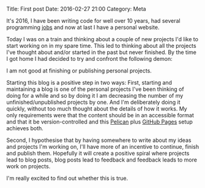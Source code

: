 Title: First post
Date: 2016-02-27 21:00
Category: Meta

It's 2016, I have been writing code for well over 10 years, had several
programming [jobs](https://www.linkedin.com/in/maxwellspencer) and now at last I
have a personal website.

Today I was on a train and thinking about a couple of new projects I'd like to
start working on in my spare time. This led to thinking about all the projects
I've thought about and/or started in the past but never finished. By the time I
got home I had decided to try and confront the following demon:

I am not good at finishing or publishing personal projects.

Starting this blog is a positive step in two ways: First, starting and
maintaining a blog is one of the personal projects I've been thinking of doing
for a while and so by doing it I am decreasing the number of my
unfinished/unpublished projects by one. And I'm deliberately doing it quickly,
without too much thought about the details of how it works. My only requirements
were that the content should be in an accessible format and that it be
version-controlled and this [Pelican](http://getpelican.com/) plus [GitHub
Pages](https://pages.github.com/) setup achieves both.

Second, I hypothesise that by having somewhere to write about my ideas and
projects I'm working on, I'll have more of an incentive to continue, finish and
publish them. Hopefully it will create a positive spiral where projects lead to
blog posts, blog posts lead to feedback and feedback leads to more work on
projects.

I'm really excited to find out whether this is true.